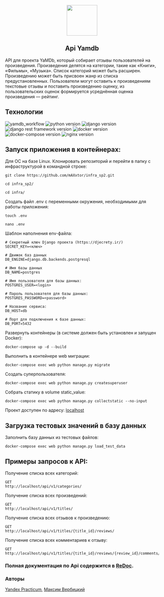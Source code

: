 <div id="header" align="center">
  <img src="https://media.giphy.com/media/l41lRVmlnknDV3n9u/giphy.gif" width="100"/>
</div>

## <div align="center"> Api Yamdb </div>
API для проекта YaMDb, который собирает отзывы пользователей на произведения. Произведения делятся на категории, такие как «Книги», «Фильмы», «Музыка». Список категорий может быть расширен. Произведению может быть присвоен жанр из списка предустановленных. Пользователи могут оставить к произведениям текстовые отзывы и поставить произведению оценку, из пользовательских оценок формируется усреднённая оценка произведения — рейтинг.


## Технологии
![yamdb_workflow](https://github.com/maxxtor/yamdb_final/actions/workflows/yamdb_workflow.yml/badge.svg?branch=master&event=push)
![python version](https://img.shields.io/badge/Python-3.7-green)
![django version](https://img.shields.io/badge/Django-2.2-green)
![django rest framework version](https://img.shields.io/badge/Django%20REST%20Framework-3.2.14-green)
![docker version](https://img.shields.io/badge/Docker-20.10-green)
![docker-compose version](https://img.shields.io/badge/Docker--Compose-3.8-green)
![nginx version](https://img.shields.io/badge/Nginx-%201.18-green)


## Запуск приложения в контейнерах:
Для ОС на базе Linux. Клонировать репозиторий и перейти в папку с инфраструктурой в командной строке:

```
git clone https://github.com/mAXxtor/infra_sp2.git
```
```
cd infra_sp2/
```
```
cd infra/
```

Cоздать файл .env с переменными окружения, необходимыми для работы приложения:

```
touch .env
```
```
nano .env
```

Шаблон наполнения env-файла:

```
# Cекретный ключ Django проекта (https://djecrety.ir/)
SECRET_KEY=<ключ>

# Движок баз данных
DB_ENGINE=django.db.backends.postgresql

# Имя базы данных
DB_NAME=postgres

# Имя пользователя для базы данных:
POSTGRES_USER=<login>

# Пароль пользователя для базы данных:
POSTGRES_PASSWORD=<password>

# Название сервиса:
DB_HOST=db

# Порт для подключения к базе данных:
DB_PORT=5432
```

Развернуть контейнеры (в системе должен быть установлен и запущен Docker):

```
docker-compose up -d --build
```

Выполнить в контейнере web миграции:

```
docker-compose exec web python manage.py migrate
```

Создать суперпользователя:

```
docker-compose exec web python manage.py createsuperuser
```

Собрать статику в volume static_value:

```
docker-compose exec web python manage.py collectstatic --no-input
```

Проект доступен по адресу: [localhost](http://localhost/admin/)


## Загрузка тестовых значений в базу данных

Заполнить базу данных из тестовых файлов:

```
docker-compose exec web python manage.py load_test_data
```


## Примеры запросов к API:

Получение списка всех категорий:
```
GET
http://localhost/api/v1/categories/
```

Получение списка всех произведений:
```
GET
http://localhost/api/v1/titles/
```

Получение списка всех отзывов к произведению:
```
GET
http://localhost/api/v1/titles/{title_id}/reviews/
```

Получение списка всех комментариев к отзыву:
```
GET
http://localhost/api/v1/titles/{title_id}/reviews/{review_id}/comments/
```

### Полная документация по Api содержится в [ReDoc](http://localhost/redoc/).

### Авторы
[Yandex Practicum], [Максим Вербицкий]

[//]: #

   [Yandex Practicum]: <https://practicum.yandex.ru/>
   [Максим Вербицкий]: <https://github.com/mAXxtor>

